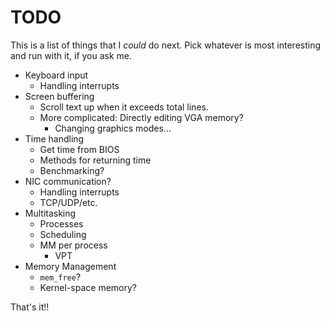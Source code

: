 # TODO

This is a list of things that I *could* do next. Pick whatever is most
interesting and run with it, if you ask me.

* Keyboard input
  * Handling interrupts
* Screen buffering
  * Scroll text up when it exceeds total lines.
  * More complicated: Directly editing VGA memory?
    * Changing graphics modes...
* Time handling
  * Get time from BIOS
  * Methods for returning time
  * Benchmarking?
* NIC communication?
  * Handling interrupts
  * TCP/UDP/etc.
* Multitasking
  * Processes
  * Scheduling
  * MM per process
    * VPT
* Memory Management
  * `mem_free`?
  * Kernel-space memory?

That's it!!

